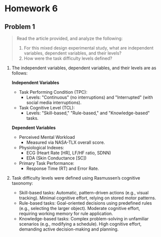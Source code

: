 # Homework 6

## Problem 1

> Read the article provided, and analyze the following:
>
> 1. For this mixed design experimental study, what are independent variables, dependent variables, and their levels?
> 2. How were the task difficulty levels defined?

1. The independent variables, dependent variables, and their levels are as follows:

   **Independent Variables**

   - Task Performing Condition (TPC):
      - Levels: "Continuous" (no interruptions) and "Interrupted" (with social media interruptions).
   - Task Cognitive Level (TCL):
      - Levels: "Skill-based," "Rule-based," and "Knowledge-based" tasks.

   **Dependent Variables**

   - Perceived Mental Workload
      - Measured via NASA-TLX overall score.
   - Physiological Indexes:
      - ECG (Heart Rate [HR], LF/HF ratio, SDNN)
      - EDA (Skin Conductance [SC])
   - Primary Task Performance:
      - Response Time (RT) and Error Rate.
2. Task difficulty levels were defined using Rasmussen’s cognitive taxonomy:
   - Skill-based tasks: Automatic, pattern-driven actions (e.g., visual tracking). Minimal cognitive effort, relying on stored motor patterns.
   - Rule-based tasks: Goal-oriented decisions using predefined rules (e.g., selecting the larger object). Moderate cognitive effort, requiring working memory for rule application.
   - Knowledge-based tasks: Complex problem-solving in unfamiliar scenarios (e.g., modifying a schedule). High cognitive effort, demanding active decision-making and planning.

